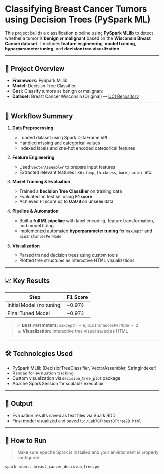 # Classifying Breast Cancer Tumors using Decision Trees (PySpark ML)

This project builds a classification pipeline using **PySpark MLlib** to detect whether a tumor is **benign or malignant** based on the **Wisconsin Breast Cancer dataset**. It includes **feature engineering**, **model training**, **hyperparameter tuning**, and **decision tree visualization**.

---

## 🧠 Project Overview

- **Framework:** PySpark MLlib  
- **Model:** Decision Tree Classifier  
- **Goal:** Classify tumors as benign or malignant  
- **Dataset:** Breast Cancer Wisconsin (Original) — [UCI Repository](https://archive.ics.uci.edu/ml/datasets/Breast+Cancer+Wisconsin+(Original))

---

## 🔧 Workflow Summary

1. **Data Preprocessing**
   - Loaded dataset using Spark DataFrame API
   - Handled missing and categorical values
   - Indexed labels and one-hot encoded categorical features

2. **Feature Engineering**
   - Used `VectorAssembler` to prepare input features
   - Extracted relevant features like `clump_thickness`, `bare_nuclei`, etc.

3. **Model Training & Evaluation**
   - Trained a **Decision Tree Classifier** on training data
   - Evaluated on test set using **F1 score**
   - Achieved F1 score up to **0.978** on unseen data

4. **Pipeline & Automation**
   - Built a **full ML pipeline** with label encoding, feature transformation, and model fitting
   - Implemented automated **hyperparameter tuning** for `maxDepth` and `minInstancesPerNode`

5. **Visualization**
   - Parsed trained decision trees using custom tools
   - Plotted tree structures as interactive HTML visualizations

---

## 📈 Key Results

| Step                         | F1 Score |
|-----------------------------|----------|
| Initial Model (no tuning)   | ~0.978   |
| Final Tuned Model           | ~0.973   |

> ✅ **Best Parameters:** `maxDepth = 6`, `minInstancesPerNode = 2`  
> 📊 **Visualization:** Interactive tree visual saved as HTML

---

## 🛠️ Technologies Used

- PySpark MLlib (DecisionTreeClassifier, VectorAssembler, StringIndexer)
- Pandas for evaluation tracking
- Custom visualization via `decision_tree_plot` package
- Apache Spark Session for scalable execution

---

## 📂 Output

- Evaluation results saved as text files via Spark RDD
- Final model visualized and saved to: `/Lab7DT/bestDTtree2B.html`

---

## 🚀 How to Run

> Make sure Apache Spark is installed and your environment is properly configured.

```bash
spark-submit breast_cancer_decision_tree.py
